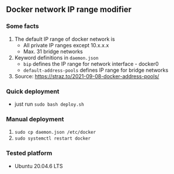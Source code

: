## Docker network IP range modifier

### Some facts
1. The default IP range of docker network is
    - All private IP ranges except 10.x.x.x
    - Max. 31 bridge networks
2. Keyword definitions in `daemon.json`
    - `bip` defines the IP range for network interface - docker0
    - `default-address-pools` defines IP range for bridge networks
3. Source: https://straz.to/2021-09-08-docker-address-pools/

### Quick deployment
- just run `sudo bash deploy.sh`

### Manual deployment
1. `sudo cp daemon.json /etc/docker`
2. `sudo systemctl restart docker`

### Tested platform
- Ubuntu 20.04.6 LTS
